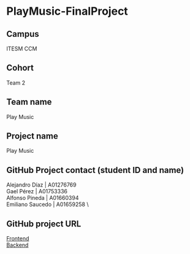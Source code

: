# PlayMusic-FinalProject

## Campus
ITESM CCM

## Cohort
Team 2

## Team name
Play Music

## Project name
Play Music

## GitHub Project contact (student ID and name)
Alejandro Díaz | A01276769 \
Gael Pérez | A01753336 \
Alfonso Pineda | A01660394 \
Emiliano Saucedo | A01659258 \

## GitHub project URL
[Frontend](https://github.com/Gael210602/PlayMusic.git) \
[Backend](https://github.com/Gael210602/GameAPI.git)
